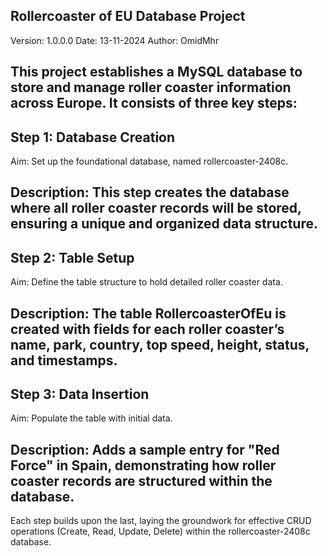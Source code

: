 Rollercoaster of EU Database Project
--
Version: 1.0.0.0
Date: 13-11-2024
Author: OmidMhr

This project establishes a MySQL database to store and manage roller coaster information across Europe. It consists of three key steps:
--

Step 1: Database Creation
-
Aim: Set up the foundational database, named rollercoaster-2408c.

Description: This step creates the database where all roller coaster records will be stored, ensuring a unique and organized data structure.
--
Step 2: Table Setup
-
Aim: Define the table structure to hold detailed roller coaster data.

Description: The table RollercoasterOfEu is created with fields for each roller coaster’s name, park, country, top speed, height, status, and timestamps.
--
Step 3: Data Insertion
-
Aim: Populate the table with initial data.

Description: Adds a sample entry for "Red Force" in Spain, demonstrating how roller coaster records are structured within the database.
--
Each step builds upon the last, laying the groundwork for effective CRUD operations (Create, Read, Update, Delete) within the rollercoaster-2408c database.



